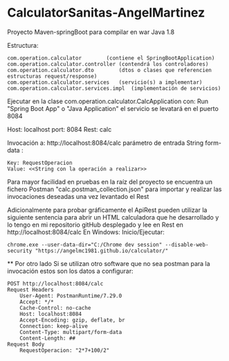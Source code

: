 # CalculatorSanitas-AngelMartinez

Proyecto Maven-springBoot para compilar en war
Java 1.8

Estructura:

	com.operation.calculator		(contiene el SpringBootApplication)
	com.operation.calculator.controller	(contendrá los controladores)
	com.operation.calculator.dto		(dtos o clases que referencien estructuras request/response)
	com.operation.calculator.services	(servicio(s) a implementar)
	com.operation.calculator.services.impl	(implementación de servicios)


Ejecutar en la clase com.operation.calculator.CalcApplication  con: Run "Spring Boot App" o "Java Application" 
el servicio se levatará en el puerto 8084

Host: localhost
port: 8084
Rest: calc

Invocación a: http://localhost:8084/calc
parámetro de entrada String form-data  : 


	Key: RequestOperacion
	Value: <<String con la operación a realizar>>


Para mayor facilidad en pruebas en la raíz del proyecto se encuentra un fichero Postman "calc.postman_collection.json" para importar y realizar las invocaciones deseadas una vez levantado el Rest

Adicionalmente para probar gráficamente el ApiRest pueden utilizar la siguiente sentencia para abrir un HTML calculadora que he desarrollado y lo tengo en mi repositorio gitHub desplegado y lee en Rest en http://localhost:8084/calc
En Windows: Inicio/Ejecutar:

	chrome.exe --user-data-dir="C:/Chrome dev session" --disable-web-security "https://angelmc1981.github.io/calculator/"



** Por otro lado Si se utilizan otro software que no sea postman para la invocación estos son los datos a configurar:

	POST http://localhost:8084/calc
	Request Headers
		User-Agent: PostmanRuntime/7.29.0
		Accept: */*
		Cache-Control: no-cache
		Host: localhost:8084
		Accept-Encoding: gzip, deflate, br
		Connection: keep-alive
		Content-Type: multipart/form-data
		Content-Length: ##
	Request Body
		RequestOperacion: "2*7+100/2"




